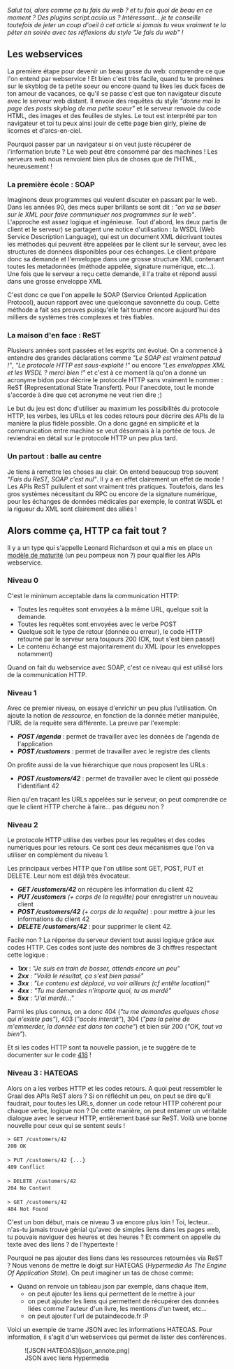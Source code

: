 *Salut toi, alors comme ça tu fais du web ? et tu fais quoi de beau en ce moment ? Des plugins script.aculo.us ? Intéressant... je te conseille toutefois de jeter un coup d'oeil à cet article si jamais tu veux vraiment te la péter en soirée avec tes réflexions du style *"Je fais du web"* !*

## Les webservices ##
La première étape pour devenir un beau gosse du web: comprendre ce que l'on entend par webservice ! Et bien c'est très facile, quand tu te promènes sur le skyblog de ta petite soeur ou encore quand tu likes les duck faces de ton amour de vacances, ce qu'il se passe c'est que ton navigateur discute avec le serveur web distant. Il envoie des requêtes du style *"donne moi la page des posts skyblog de ma petite soeur"* et le serveur renvoie du code HTML, des images et des feuilles de styles. Le tout est interprété par ton navigateur et toi tu peux ainsi jouir de cette page bien girly, pleine de licornes et d'arcs-en-ciel.

Pourquoi passer par un navigateur si on veut juste récupérer de l'information brute ? Le web peut être consommé par des machines ! Les serveurs web nous renvoient bien plus de choses que de l'HTML, heureusement !

### La première école : SOAP ###
Imaginons deux programmes  qui veulent discuter en passant par le web. Dans les années 90, des mecs super brillants se sont dit : *"on va se baser sur le XML pour faire communiquer nos programmes sur le web"*.
L'approche est assez logique et ingénieuse. Tout d'abord, les deux partis (le client et le serveur) se partagent une notice d'utilisation : la WSDL (Web Service Description Language), qui est un document XML décrivant toutes les méthodes qui peuvent être appelées par le client sur le serveur, avec les structures de données disponibles pour ces échanges.
Le client prépare donc sa demande et l'enveloppe dans une grosse structure XML contenant toutes les metadonnées (méthode appelée, signature numérique, etc...). Une fois que le serveur a reçu cette demande, il l'a traite et répond aussi dans une grosse enveloppe XML

C'est donc ce que l'on appelle le SOAP (Service Oriented Application Protocol), aucun rapport avec une quelconque savonnette du coup. Cette méthode a fait ses preuves puisqu'elle fait tourner encore aujourd'hui des milliers de systèmes très complexes et très fiables.

### La maison d'en face : ReST ###
Plusieurs années sont passées et les esprits ont évolué. On a commencé à entendre des grandes déclarations comme *"Le SOAP est vraiment pataud !"*, *"Le protocole HTTP est sous-exploité !"* ou encore *"Les enveloppes XML et les WSDL ? merci bien !"* et c'est à ce moment là qu'on a donné un acronyme bidon pour décrire le protocole HTTP sans vraiment le nommer : ReST (Representational State Transfert). Pour l'anecdote, tout le monde s'accorde à dire que cet acronyme ne veut rien dire ;)

Le but du jeu est donc d'utiliser au maximum les possibilités du protocole HTTP, les verbes, les URLs et les codes retours pour décrire des APIs de la manière la plus fidèle possible. On a donc gagné en simplicité et la communication entre machine se veut désormais à la portée de tous. Je reviendrai en détail sur le protocole HTTP un peu plus tard.

### Un partout : balle au centre ###
Je tiens à remettre les choses au clair. On entend beaucoup trop souvent *"Fais du ReST, SOAP c'est nul"*. Il y a en effet clairement un effet de mode ! Les APIs ReST pullulent et sont vraiment très pratiques. Toutefois, dans les gros systèmes nécessitant du RPC ou encore de la signature numérique, pour les échanges de données médicales par exemple, le contrat WSDL et la rigueur du XML sont clairement des alliés ! 


## Alors comme ça, HTTP ca fait tout ? ##
Il y a un type qui s'appelle Leonard Richardson et qui a mis en place un [modèle de maturité](http://martinfowler.com/articles/richardsonMaturityModel.html) (un peu pompeux non ?) pour qualifier les APIs webservice.

### Niveau 0 ###
C'est le minimum acceptable dans la communication HTTP:
* Toutes les requêtes sont envoyées à la même URL, quelque soit la demande.
* Toutes les requêtes sont envoyées avec le verbe POST
* Quelque soit le type de retour (donnée ou erreur), le code HTTP retourné par le serveur sera toujours 200 (OK, tout s'est bien passé)
* Le contenu échangé est majoritairement du XML (pour les enveloppes notamment)

Quand on fait du webservice avec SOAP, c'est ce niveau qui est utilisé lors de la communication HTTP.

### Niveau 1 ###
Avec ce premier niveau, on essaye d'enrichir un peu plus l'utilisation. On ajoute la notion de *ressource*, en fonction de la donnée métier manipulée, l'URL de la requête sera différente. La preuve par l'exemple:
* ***POST /agenda*** : permet de travailler avec les données de l'agenda de l'application
* ***POST /customers*** : permet de travailler avec le registre des clients  

On profite aussi de la vue hiérarchique que nous proposent les URLs :
* ***POST /customers/42*** : permet de travailler avec le client qui possède l'identifiant 42

Rien qu'en traçant les URLs appelées sur le serveur, on peut comprendre ce que le client HTTP cherche à faire... pas dégueu non ?

### Niveau 2 ###
Le protocole HTTP utilise des verbes pour les requêtes et des codes numériques pour les retours. Ce sont ces deux mécanismes que l'on va utiliser en complément du niveau 1.

Les principaux verbes HTTP que l'on utilise sont GET, POST, PUT et DELETE. Leur nom est déjà très évocateur.
* ***GET /customers/42*** on récupère les information du client 42
* ***PUT /customers*** *(+ corps de la requête)* pour enregistrer un nouveau client
* ***POST /customers/42*** *(+ corps de la requête)* : pour mettre à jour les informations du client 42
* ***DELETE /customers/42*** : pour supprimer le client 42.

Facile non ? La réponse du serveur devient tout aussi logique grâce aux codes HTTP.
Ces codes sont juste des nombres de 3 chiffres respectant cette logique :
* ***1xx*** : *"Je suis en train de bosser, attends encore un peu"*
* ***2xx*** : *"Voilà le résultat, ça s'est bien passé"*
* ***3xx*** : *"Le contenu est déplacé, va voir ailleurs (cf entête location)"*
* ***4xx*** : *"Tu me demandes n'importe quoi, tu as merdé"*
* ***5xx*** : *"J'ai merdé..."*

Parmi les plus connus, on a donc 404 (*"tu me demandes quelques chose qui n'existe pas"*), 403 (*"accès interdit"*), 304 (*"pas la peine de m'emmerder, la donnée est dans ton cache"*) et bien sûr 200 (*"OK, tout va bien"*).

Et si les codes HTTP sont ta nouvelle passion, je te suggère de te documenter sur le code [418](http://fr.wikipedia.org/wiki/Hyper_Text_Coffee_Pot_Control_Protocol) !


### Niveau 3 : HATEOAS ###

Alors on a les verbes HTTP et les codes retours. A quoi peut ressembler le Graal des APIs ReST alors ? Si on réfléchit un peu, on peut se dire qu'il faudrait, pour toutes les URLs, donner un code retour HTTP cohérent pour chaque verbe, logique non ? De cette manière, on peut entamer un véritable dialogue avec le serveur HTTP, entièrement basé sur ReST. Voilà une bonne nouvelle pour ceux qui se sentent seuls !

```
> GET /customers/42
200 OK

> PUT /customers/42 {...}
409 Conflict

> DELETE /customers/42
204 No Content

> GET /customers/42
404 Not Found
```

C'est un bon début, mais ce niveau 3 va encore plus loin ! Toi, lecteur... n'as-tu jamais trouvé génial qu'avec de simples liens dans les pages web, tu pouvais naviguer des heures et des heures ? Et comment on appelle du texte avec des liens ? de l'hypertexte ! 

Pourquoi ne pas ajouter des liens dans les ressources retournées via ReST ? Nous venons de mettre le doigt sur HATEOAS (*Hypermedia As The Engine Of Application State*). On peut imaginer un tas de chose comme:
* Quand on renvoie un tableau json par exemple, dans chaque item, 
  * on peut ajouter les liens qui permettent de le mettre à jour
  * on peut ajouter les liens qui permettent de récupérer des données liées comme l'auteur d'un livre, les mentions d'un tweet, etc...
  * on peut ajouter l'url de putaindecode.fr :P

Voici un exemple de trame JSON avec les informations HATEOAS. Pour information, il s'agit d'un webservices qui permet de lister des conférences.

<figure>
    ![JSON HATEOAS](json_annote.png)
    <figcaption>JSON avec liens Hypermedia</figcaption>
  </figure>
